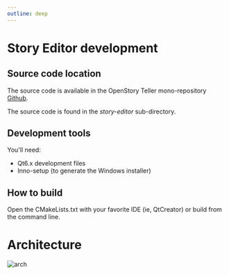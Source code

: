```yaml
---
outline: deep
---
```


# Story Editor development

## Source code location

The source code is available in the OpenStory Teller mono-repository [Github](https://github.com/arabine/open-story-teller).

The source code is found in the *story-editor* sub-directory. 

## Development tools

You'll need:

- Qt6.x development files
- Inno-setup (to generate the Windows installer)

## How to build

Open the CMakeLists.txt with your favorite IDE (ie, QtCreator) or build from the command line.

# Architecture

![arch](story-editor-architecture.png)




